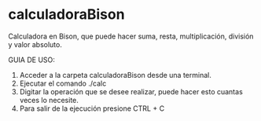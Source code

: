 # calculadoraBison
Calculadora en Bison, que puede hacer suma, resta, multiplicación, división y valor absoluto.

GUIA DE USO:

1) Acceder a la carpeta calculadoraBison desde una terminal.
2) Ejecutar el comando ./calc
3) Digitar la operación que se desee realizar, puede hacer esto cuantas veces lo necesite.
4) Para salir de la ejecución presione CTRL + C
